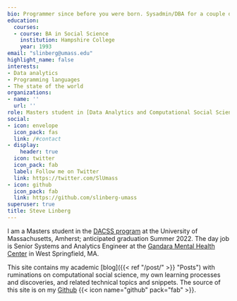 ```yaml
---
bio: Programmer since before you were born. Sysadmin/DBA for a couple decades. Painter in a parallel universe. Now a student again.
education:
  courses:
  - course: BA in Social Science
    institution: Hampshire College
    year: 1993
email: "slinberg@umass.edu"
highlight_name: false
interests:
- Data analytics
- Programming languages
- The state of the world
organizations:
- name: ''
  url: ''
role: Masters student in [Data Analytics and Computational Social Science](https://www.umass.edu/sbs/data-analytics-and-computational-social-science-program) at the [University of Massachusetts Amherst](https://www.umass.edu)
social:
- icon: envelope
  icon_pack: fas
  link: /#contact
- display:
    header: true
  icon: twitter
  icon_pack: fab
  label: Follow me on Twitter
  link: https://twitter.com/SlUmass
- icon: github
  icon_pack: fab
  link: https://github.com/slinberg-umass
superuser: true
title: Steve Linberg
---
```


I am a Masters student in the [DACSS program](https://www.umass.edu/sbs/data-analytics-and-computational-social-science-program) at the University of Massachusetts, Amherst; anticipated graduation Summer 2022. The day job is Senior Systems and Analytics Engineer at the [Gandara Mental Health Center](https://gandaracenter.org) in West Springfield, MA.

This site contains my academic [blog]({{< ref "/post/" >}} "Posts") with ruminations on computational social science, my own learning processes and discoveries, and related technical topics and snippets. The source of this site is on my [Github](https://github.com/slinberg-umass) {{< icon name="github" pack="fab" >}}.
